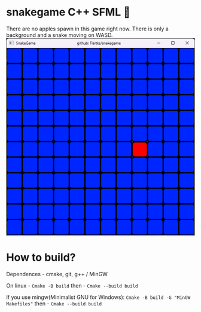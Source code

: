 # snakegame C++ SFML 🐍
There are no apples spawn in this game right now. There is only a background and a snake moving on WASD.
![img](https://github.com/Flartiks/snakegame/blob/main/docs/screenshot.png)
# How to build?
Dependences - cmake, git, g++ / MinGW 

On linux - `Cmake -B build`
then - `Cmake --build build`

If you use mingw(Minimalist GNU for Windows):
`Cmake -B build -G "MinGW Makefiles"`
then - `Cmake --build build`

